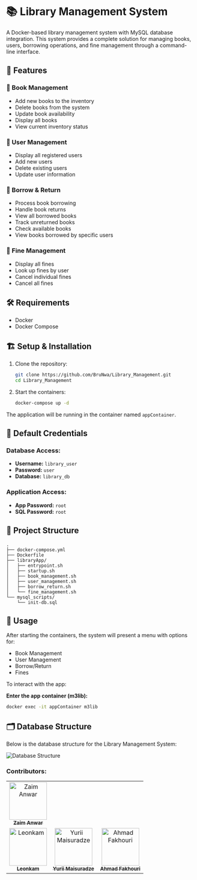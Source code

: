 # 📚 Library Management System

A Docker-based library management system with MySQL database integration. This system provides a complete solution for managing books, users, borrowing operations, and fine management through a command-line interface.

## 🚀 Features

### 📖 Book Management
- Add new books to the inventory
- Delete books from the system
- Update book availability
- Display all books
- View current inventory status

### 👥 User Management
- Display all registered users
- Add new users
- Delete existing users
- Update user information

### 📅 Borrow & Return
- Process book borrowing
- Handle book returns
- View all borrowed books
- Track unreturned books
- Check available books
- View books borrowed by specific users

### 💸 Fine Management
- Display all fines
- Look up fines by user
- Cancel individual fines
- Cancel all fines

## 🛠️ Requirements
- Docker
- Docker Compose

## 🏗️ Setup & Installation

1. Clone the repository:
    ```bash
    git clone https://github.com/BruNwa/Library_Management.git
    cd Library_Management
    ```

2. Start the containers:
    ```bash
    docker-compose up -d
    ```

The application will be running in the container named `appContainer`.

## 🔐 Default Credentials

### Database Access:
- **Username:** `library_user`
- **Password:** `user`
- **Database:** `library_db`

### Application Access:
- **App Password:** `root`
- **SQL Password:** `root`

## 📁 Project Structure

```plaintext
.
├── docker-compose.yml
├── Dockerfile
├── libraryApp/
│   ├── entrypoint.sh
│   ├── startup.sh
│   ├── book_management.sh
│   ├── user_management.sh
│   ├── borrow_return.sh
│   └── fine_management.sh
└── mysql_scripts/
    └── init-db.sql
```

## 🚀 Usage

After starting the containers, the system will present a menu with options for:
- Book Management
- User Management
- Borrow/Return
- Fines

To interact with the app:

**Enter the app container (m3lib):**
   ```bash
   docker exec -it appContainer m3lib 
 ```

## 🗂️ Database Structure

Below is the database structure for the Library Management System:

![Database Structure](https://i.postimg.cc/8Cp7VPY1/libv2-drawio.png "Library Database Structure")


### Contributors:

<div align="center">
  <table>
    <tr>
      <td align="center">
        <a href="https://github.com/BruNwa">
          <img src="https://avatars.githubusercontent.com/u/106646716?v=4" width="100px;" alt="Zaim Anwar"/><br />
          <sub><b>Zaim Anwar</b></sub>
        </a>
      </td>
    </tr>
    <tr>
      <td align="center">
        <a href="https://github.com/leonkam">
          <img src="https://avatars.githubusercontent.com/u/56262178?v=4" width="100px;" alt="Leonkam"/><br />
          <sub><b>Leonkam</b></sub>
        </a>
      </td>
      <td align="center">
        <a href="https://github.com/Vikiyuk">
          <img src="https://avatars.githubusercontent.com/u/83815878?v=4" width="100px;" alt="Yurii Maisuradze"/><br />
          <sub><b>Yurii Maisuradze</b></sub>
        </a>
      </td>
      <td align="center">
        <a href="https://github.com/Ahmad-Fakhouri">
          <img src="https://avatars.githubusercontent.com/u/116568413?v=4" width="100px;" alt="Ahmad Fakhouri"/><br />
          <sub><b>Ahmad Fakhouri</b></sub>
        </a>
      </td>
    </tr>
  </table>
</div>
